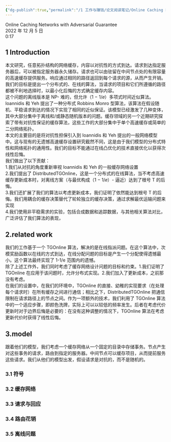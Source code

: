 ```yaml
---
{"dg-publish":true,"permalink":"/1 工作与赚钱/论文阅读笔记/Online Caching Networks with Advers/","title":"Online Caching Networks with Advers"}
---
```



Online Caching Networks with Adversarial Guarantee  
2022 年 12 月 5 日  
0:17

## 1 Introduction
本文研究，任意拓扑结构的网络缓存，内容以对抗性的方式到达。请求到达指定服务器后，可以被指定服务器永久储存。请求也可以由驻留在中间节点处的有限容量的高速缓存提供服务。响应通过相同的路径返回到每个请求的源，从而产生开销。我们的目标是提出一个分布式的、在线的算法，当请求的项目和它们所遵循的路径都被不利地选择时，以最小化后悔的方式确定缓存内容。  
这个问题的离线版本是 NP- 难的，但允许（1 − 1/𝑒）多项式时间近似算法。Ioannidis 和 Yeh 提出了一种分布式 Robbins Monro 型算法，该算法在假设随机、平稳请求到达的情况下实现了相同的近似保证。该模型已经激发了几种变体，其中大部分集中于离线和/或静态随机版本的问题。缓存领域的另一个近期研究探索了带有对抗性保证的缓存算法，这些工作的大部分集中于单个高速缓存或简单的二分网络拓扑。  
本文的主要目的是将对抗性担保引入到 Ioannidis 和 Yeh 提出的一般网络模型中。这与现有的无遗憾高速缓存设置研究截然不同，这是由于我们模型的分布式特性和网络拓扑的通用性。我们的目标不能通过在线凸优化的技术直接优化以获得次线性后悔。  
我们做出了以下贡献：  
1.我们从对抗的角度重新审视 Ioannidis 和 Yeh 的一般缓存网络设置  
2.我们提出了 DistributedTGOnline，这是一个分布式的在线算法，当不考虑高速缓存更新成本时，对离线方案（与最优构成（1 − 1/𝑒）- 逼近）达到了根号 T 的后悔。  
3.我们还扩展了我们的算法以考虑更新成本，我们证明了依然能达到根号 T 的后悔。我们用耦合的缓存决策替代了轮轮独立的缓存决策，通过求解最优运输问题来实现  
4.我们使用非平稳需求的实验，包括合成数据和追踪数据，与其他相关算法对比，广泛评估了我们算法的表现，

## 2.related work
我们的工作基于一个 TGOnline 算法，解决的是在线指派问题。在这个算法中，次模奖励函数以在线的方式到达，在线分配问题的目标是产生一个分配使得遗憾最小。这个算法最终实现了 1-1/e 范围内的遗憾。  
除了上述工作外，我们同时考虑了缓存网络设计问题的目标和约束。1.我们证明了 TGOnline 在应用于该问题时，允许分布式实现。2.我们加入了更新成本，之前那没有考虑。  
在我们的设置中，在我们的环境中，TGOnline 的直接、幼稚的实现要求（在处理每个请求时）在所有缓存之间进行通信；相比之下，DistributedTGOnline 把通信限制在请求路径上的节点之间。作为一项额外的技术，我们利用了 TGOnline 算法中的一个适应步骤，即颜色洗牌，实际上可以以较低的频率发生。后者在考虑代价更新时对于边界后悔是必要的：在没有这种调整的情况下，TGOnline 算法在考虑更新代价时获得了线性后悔。

## 3.model
跟着他们的模型，我们考虑一个缓存网络从一个固定的目录中存储事务。节点产生对这些事务的请求，路由到指定的服务器。中间节点可以缓存项目，从而提前服务这些请求。我们从他们的模型出发，假设请求是对抗的，而不是随机的。
### 3.1 符号
### 3.2 缓存网络
### 3.3 请求与回应
### 3.4 路由花销
### 3.5 离线问题

